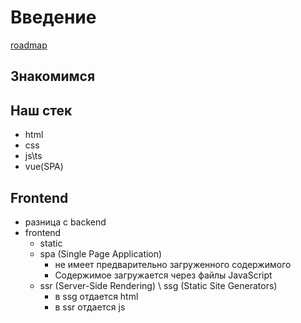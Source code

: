 # Введение

[roadmap](https://roadmap.sh/frontend?r=frontend-beginner)

## Знакомимся

## Наш стек

- html
- css
- js\ts
- vue(SPA)

## Frontend

- разница с backend
- frontend
  - static
  - spa (Single Page Application)
    - не имеет предварительно загруженного содержимого
    - Cодержимое загружается через файлы JavaScript
  - ssr (Server-Side Rendering) \  ssg (Static Site Generators)
    - в ssg отдается html
    - в ssr отдается js
